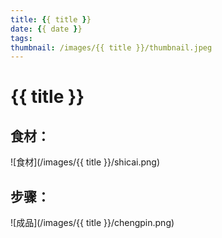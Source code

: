 ```yaml
---
title: {{ title }}
date: {{ date }}
tags:
thumbnail: /images/{{ title }}/thumbnail.jpeg
---
```

# {{ title }}

## 食材：
![食材](/images/{{ title }}/shicai.png)

## 步骤：
![成品](/images/{{ title }}/chengpin.png)